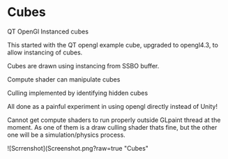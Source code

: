# Cubes
QT OpenGl Instanced cubes

This started with the QT opengl example cube, upgraded to opengl4.3, to allow instancing of cubes.

Cubes are drawn using instancing from SSBO buffer.

Compute shader can manipulate cubes

Culling implemented by identifying hidden cubes

All done as a painful experiment in using opengl directly instead of Unity!

Cannot get compute shaders to run properly outside GLpaint thread at the moment. As one of them is a draw culling shader thats fine, but the other one will be a simulation/physics process.


![Scrrenshot](Screenshot.png?raw=true "Cubes"
